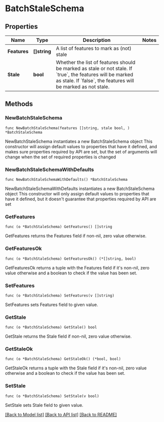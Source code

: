 # BatchStaleSchema

## Properties

Name | Type | Description | Notes
------------ | ------------- | ------------- | -------------
**Features** | **[]string** | A list of features to mark as (not) stale | 
**Stale** | **bool** | Whether the list of features should be marked as stale or not stale. If &#x60;true&#x60;, the features will be marked as stale. If &#x60;false&#x60;, the features will be marked as not stale. | 

## Methods

### NewBatchStaleSchema

`func NewBatchStaleSchema(features []string, stale bool, ) *BatchStaleSchema`

NewBatchStaleSchema instantiates a new BatchStaleSchema object
This constructor will assign default values to properties that have it defined,
and makes sure properties required by API are set, but the set of arguments
will change when the set of required properties is changed

### NewBatchStaleSchemaWithDefaults

`func NewBatchStaleSchemaWithDefaults() *BatchStaleSchema`

NewBatchStaleSchemaWithDefaults instantiates a new BatchStaleSchema object
This constructor will only assign default values to properties that have it defined,
but it doesn't guarantee that properties required by API are set

### GetFeatures

`func (o *BatchStaleSchema) GetFeatures() []string`

GetFeatures returns the Features field if non-nil, zero value otherwise.

### GetFeaturesOk

`func (o *BatchStaleSchema) GetFeaturesOk() (*[]string, bool)`

GetFeaturesOk returns a tuple with the Features field if it's non-nil, zero value otherwise
and a boolean to check if the value has been set.

### SetFeatures

`func (o *BatchStaleSchema) SetFeatures(v []string)`

SetFeatures sets Features field to given value.


### GetStale

`func (o *BatchStaleSchema) GetStale() bool`

GetStale returns the Stale field if non-nil, zero value otherwise.

### GetStaleOk

`func (o *BatchStaleSchema) GetStaleOk() (*bool, bool)`

GetStaleOk returns a tuple with the Stale field if it's non-nil, zero value otherwise
and a boolean to check if the value has been set.

### SetStale

`func (o *BatchStaleSchema) SetStale(v bool)`

SetStale sets Stale field to given value.



[[Back to Model list]](../README.md#documentation-for-models) [[Back to API list]](../README.md#documentation-for-api-endpoints) [[Back to README]](../README.md)


